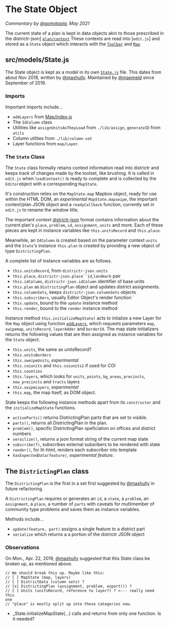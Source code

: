 # The State Object
_Commentary by [@gomotopia], May 2021_

The current state of a plan is kept in data objects akin to those
prescribed in the districtr-json] [`plan/context`] These contexts are read into
[`edit.js`] and stored as a `State` object which interacts with the
[`Toolbar`] and [`Map`].

## src/models/State.js
The State object is kept as a model in its own [`State.js`] file. This
dates from about Nov 2018, written by [@maxhully]. Maintained by
[@mapmeld] since September of 2019. 

### Imports
Important imports include...
- `addLayers` from [Map/index.js]
- The `IdColumn` class
- Utilities like `assignUnitsAsTheyLoad` from `./lib/assign`,
`generateID` from `utils`
- Column utilties from `./lib/column-set`
- Layer functions from `map/Layer`.

### The `State` Class
The `State` class formally retains context information read into
districtr and keeps track of changes made by the toolset, like brushing.
It is called in `edit.js` when `loadContext()` is ready to complete and
is collected by the `Editor`object with a corresponding `MapState`.

It's construction relies on the `MapState.map` Mapbox object, ready for
use within the HTML DOM, an *experimental `MapState.mapswipe`*,
the important context/plan JSON object and a `readyCallback` function,
currently set in `edit.js` to rename the window title.

The important context [districtr-json] format contains
information about the current plan's `place`, `problem`, `id`,
`assignment`, `units` and more. Each of these pieces are kept in
instance variables like `this.unitsRecord` and `this.place`.

Meanwhile, an `IdColumn` is created based on the parameter context 
`units` and the `State`'s instance `this.plan` is created by providing
a new object of type `DistrictingPlan`. 

A complete list of instance variables are as follows. 
- `this.unitsRecord`, from `districtr-json.units`
- `this.place`, `districtr-json.place``id`,`landmark` pair
- `this.idColumn`, `districtr-json.idColumn` identifier of base units
- `this.plan` as `DistrictingPlan` object and updates district
assignments.
- `this.columnSets`, keeps `districtr-json.columnSets` objects
- `this.subscribers`, usually Editor Object's render function `
- `this.update`, bound to the `update` instance method
- `this.render`, bound to the `render` instance method

Instance method `this.initializeMapState(` acts to intialize a new Layer
for the `Map` object using function [`addLayers`], which requests
parameters `map`, `swipemap`, `unitsRecord`, `layerAdder` and
`borderId`. The map state initializers returns the following values that
are then assigned as instance variables for the `State` object.
- `this.units`, the same as unitsRecord?
- `this.unitsBorders`
- *`this.sweipeUnits`, experimental*
- `this.coiunits` and `this.coiunits2` if used for COI
- `this.counties`
- `this.layers`, which looks for `units`, `points`, `bg_areas`, 
`precincts`, `new_precincts` and `tracts` layers
- *`this.swipeLayers`, experimental*
- `this.map`, the map itself, as DOM object.

State keeps the following instance methods apart from its `constructor`
and the `initializeMapState` functions.
- `activeParts()` returns DistrictingPlan parts that are set to visible.
- `parts()`, returns all DistrictingPlan in the plan. 
- `problem()`, specific DistrictingPlan speficiation on offices and
district numbers
- `serailize()`, returns a json format string of the current map state
- `subscribe(f)`, subscribes external subsribers to be rendered with
state
- `render()`, for lit-html, renders each subscriber into template
- *`hasExpectedData(feature)`, experimental feature.*


## The `DistrictingPlan` class
The `DistrictingPlan` is the first in a set first suggested by
[@maxhully] in future refactoring.

A `DistrictingPlan` requires or generates an `id`, a `state`, a
`problem`, an `assignment`, a `place`, a number of `parts` with caveats
for mutlimember of community type problems and saves them as instance
variables.

Methods include...
- `update(feature, part)` assigns a single feature to a district part
- `serialize` which returns a a portion of the districtr JSON object

### Observations

On Mon., Apr. 22, 2019, [@maxhully] suggested that this State class
be broken up, as mentioned above.

```
// We should break this up. Maybe like this:
// [ ] MapState (map, layers)
// [ ] DistrictData (column sets) ?
// [x] DistrictingPlan (assignment, problem, export()) ?
// [ ] Units (unitsRecord, reference to layer?) ? <--- really need this
one
// "place" is mostly split up into these categories now.
```

- _State.initializeMapState(...) calls and returns from only one
function. Is it needed?

[@gomotopia]: http://github.com/gomotopia
[@maxhully]: http://github.com/maxhully
[@mapmeld]: http://github.com/mapmeld
[districtr-json]: ./plancontext.md
['edit.js`]: ../src/views/edit.js
[`Toolbar`]: ./toolbar.md
[`Map`]: ./Map.md
[`State.js`]: ../src/models/State.js
[Map/index.js]: ../src/map/index.js
[`addLayers`]: ./layers.md
[`plan/context`]: ./plancontext.md